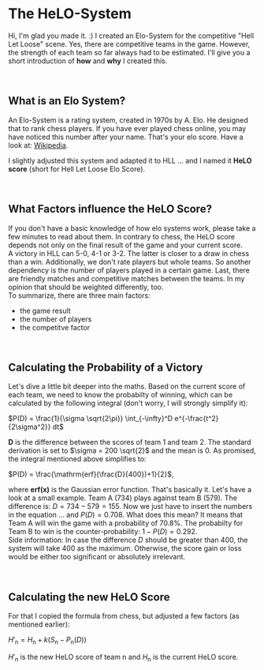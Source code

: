 # The HeLO-System

Hi, I'm glad you made it. :)
I created an Elo-System for the competitive "Hell Let Loose" scene. Yes, there are competitive teams in the game. However, the strength of each team so far always had to be estimated. I'll give you a short introduction of **how** and **why** I created this.

<br />

## What is an Elo System?
An Elo-System is a rating system, created in 1970s by A. Elo. He designed that to rank chess players.
If you have ever played chess online, you may have noticed this number after your name. That's your elo score.
Have a look at: [Wikipedia](https://en.wikipedia.org/wiki/Elo_rating_system).

I slightly adjusted this system and adapted it to HLL ... and I named it **HeLO score** (short for Hell Let Loose Elo Score).

<br />

## What Factors influence the HeLO Score?
If you don't have a basic knowledge of how elo systems work, please take a few minutes to read about them. In contrary to chess, the HeLO score depends not only on the final result of the game and your current score. <br />
A victory in HLL can 5-0, 4-1 or 3-2. The latter is closer to a draw in chess than a win. Additionally, we don't rate players but whole teams. So another dependency is the number of players played in a certain game. Last, there are friendly matches and competitive matches between the teams. In my opinion that should be weighted differently, too. <br />
To summarize, there are three main factors:
* the game result
* the number of players
* the competitve factor

<br />

## Calculating the Probability of a Victory
Let's dive a little bit deeper into the maths. Based on the current score of each team, we need to know the probabilty of winning, which can be calculated by the following integral (don't worry, I will strongly simplify it):

$P(D) = \frac{1}{\sigma \sqrt{2\pi}} \int_{-\infty}^D e^{-\frac{t^2}{2\sigma^2}} dt$

**D** is the difference between the scores of team 1 and team 2. The standard derivation is set to $\sigma = 200 \sqrt{2}$ and the mean is 0. As promised, the integral mentioned above simplifies to:

$P(D) = \frac{\mathrm{erf}(\frac{D}{400})+1}{2}$,

where **erf(x)** is the Gaussian error function. That's basically it. Let's have a look at a small example. Team A (734) plays against team B (579). The difference is: $D = 734 - 579 = 155$. Now we just have to insert the numbers in the equation ... and $P(D) = 0.708$. What does this mean? It means that Team A will win the game with a probability of 70.8%. The probabilty for Team B to win is the counter-probability: $1 - P(D) = 0.292$. <br />
Side information: In case the difference $D$ should be greater than 400, the system will take 400 as the maximum. Otherwise, the score gain or loss would be either too significant or absolutely irrelevant.

<br />

## Calculating the new HeLO Score
For that I copied the formula from chess, but adjusted a few factors (as mentioned earlier):

$H'_\mathrm{n} = H_\mathrm{n} + k(S_\mathrm{n}-P_\mathrm{n}(D))$

$H'_\mathrm{n}$ is the new HeLO score of team n and $H_\mathrm{n}$ is the current HeLO score.
